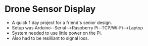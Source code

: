 
# Drone Sensor Display

* A quick 1 day project for a friend's senior design. 
* Setup was Arduino--Serial-->Raspberry Pi--TCP/Wi-Fi-->Laptop
* System needed to use little power on the Pi.
* Also had to be resilliant to signal loss. 